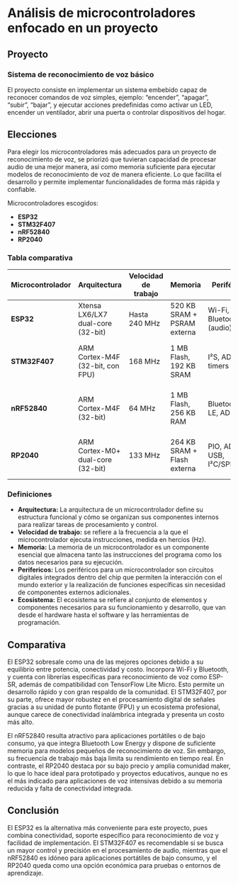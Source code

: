 # Análisis de microcontroladores enfocado en un proyecto

## **Proyecto**
### Sistema de reconocimiento de voz básico
El proyecto consiste en implementar un sistema embebido capaz de reconocer comandos de voz simples, ejemplo: “encender”, “apagar”, “subir”, “bajar”, y ejecutar acciones predefinidas como activar un LED, encender un ventilador, abrir una puerta o controlar dispositivos del hogar.

## **Elecciones**
Para elegir los microcontroladores más adecuados para un proyecto de reconocimiento de voz, se priorizó que tuvieran capacidad de procesar audio de una mejor manera, así como memoria suficiente para ejecutar modelos de reconocimiento de voz de manera eficiente. Lo que facilita el desarrollo y permite implementar funcionalidades de forma más rápida y confiable.

Microcontroladores escogidos:

- **ESP32**
- **STM32F407**
- **nRF52840**
- **RP2040**

### **Tabla comparativa**
| Microcontrolador | Arquitectura | Velocidad de trabajo| Memoria | Periféricos | Costo aprox. (MX) | Ecosistema |
|------------------|--------------|---------------------|---------|-------------|--------------------|------------|
| **ESP32** | Xtensa LX6/LX7 dual-core (32-bit) | Hasta 240 MHz | 520 KB SRAM + PSRAM externa | Wi-Fi, Bluetooth, I²S (audio) | $150-200 | ESP-IDF, Arduino, ESP-SR, TensorFlow Lite Micro |
| **STM32F407** | ARM Cortex-M4F (32-bit, con FPU) | 168 MHz | 1 MB Flash, 192 KB SRAM | I²S, ADC, timers DSP | $200-250 | STM32CubeIDE, CubeMX, CMSIS-DSP, TensorFlow Lite Micro |
| **nRF52840** | ARM Cortex-M4F (32-bit) | 64 MHz | 1 MB Flash, 256 KB RAM | Bluetooth 5 LE, ADC, I²S | $225-240 | nRF Connect SDK, Zephyr RTOS, TensorFlow Lite Micro |
| **RP2040** | ARM Cortex-M0+ dual-core (32-bit) | 133 MHz | 264 KB SRAM + Flash externa | PIO, ADC, USB, I²C/SPI/UART | $200-260 | Pico SDK (C/C++), MicroPython, TensorFlow Lite Micro |

### **Definiciones**
- **Arquitectura:** La arquitectura de un microcontrolador define su estructura funcional y cómo se organizan sus componentes internos para realizar tareas de procesamiento y control.
- **Velocidad de trabajo:** se refiere a la frecuencia a la que el microcontrolador ejecuta instrucciones, medida en hercios (Hz).
- **Memoria:** La memoria de un microcontrolador es un componente esencial que almacena tanto las instrucciones del programa como los datos necesarios para su ejecución. 
- **Perifericos:** Los periféricos para un microcontrolador son circuitos digitales integrados dentro del chip que permiten la interacción con el mundo exterior y la realización de funciones específicas sin necesidad de componentes externos adicionales.
- **Ecosistema:** El ecosistema se refiere al conjunto de elementos y componentes necesarios para su funcionamiento y desarrollo, que van desde el hardware hasta el software y las herramientas de programación.

## **Comparativa**
El ESP32 sobresale como una de las mejores opciones debido a su equilibrio entre potencia, conectividad y costo. Incorpora Wi-Fi y Bluetooth, y cuenta con librerías específicas para reconocimiento de voz como ESP-SR, además de compatibilidad con TensorFlow Lite Micro. Esto permite un desarrollo rápido y con gran respaldo de la comunidad. El STM32F407, por su parte, ofrece mayor robustez en el procesamiento digital de señales gracias a su unidad de punto flotante (FPU) y un ecosistema profesional, aunque carece de conectividad inalámbrica integrada y presenta un costo más alto.

El nRF52840 resulta atractivo para aplicaciones portátiles o de bajo consumo, ya que integra Bluetooth Low Energy y dispone de suficiente memoria para modelos pequeños de reconocimiento de voz. Sin embargo, su frecuencia de trabajo más baja limita su rendimiento en tiempo real. En contraste, el RP2040 destaca por su bajo precio y amplia comunidad maker, lo que lo hace ideal para prototipado y proyectos educativos, aunque no es el más indicado para aplicaciones de voz intensivas debido a su memoria reducida y falta de conectividad integrada.

## **Conclusión**
El ESP32 es la alternativa más conveniente para este proyecto, pues combina conectividad, soporte específico para reconocimiento de voz y facilidad de implementación. El STM32F407 es recomendable si se busca un mayor control y precisión en el procesamiento de audio, mientras que el nRF52840 es idóneo para aplicaciones portátiles de bajo consumo, y el RP2040 queda como una opción económica para pruebas o entornos de aprendizaje.

